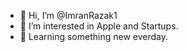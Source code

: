 - 👋 Hi, I’m @ImranRazak1
- 👀 I’m interested in Apple and Startups. 
- 🌱 Learning something new everday.

<!---
ImranRazak1/ImranRazak1 is a ✨ special ✨ repository because its `README.md` (this file) appears on your GitHub profile.
You can click the Preview link to take a look at your changes.
--->

